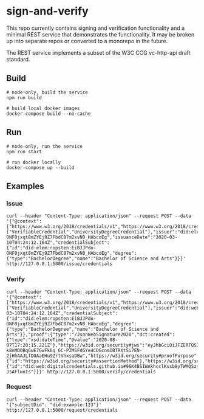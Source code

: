 # sign-and-verify

This repo currently contains signing and verification functionality and a minimal REST service that demonstrates the functionality. It may be broken up into separate repos or converted to a monorepo in the future.

The REST service implements a subset of the W3C CCG vc-http-api draft standard.


## Build

```
# node-only, build the service
npm run build

# build local docker images
docker-compose build --no-cache
```

## Run

```
# node-only, run the service
npm run start

# run docker locally
docker-compose up --build
```

## Examples

### Issue


```
curl --header "Content-Type: application/json" --request POST --data '{"@context":["https://www.w3.org/2018/credentials/v1","https://www.w3.org/2018/credentials/examples/v1"],"id":"http://example.gov/credentials/3732","type":["VerifiableCredential","UniversityDegreeCredential"],"issuer":"did:elem:ropsten:EiBJJPdo-ONF0jxqt8mZYEj9Z7FbdC87m2xvN0_HAbcoEg","issuanceDate":"2020-03-10T04:24:12.164Z","credentialSubject":{"id":"did:elem:ropsten:EiBJJPdo-ONF0jxqt8mZYEj9Z7FbdC87m2xvN0_HAbcoEg","degree":{"type":"BachelorDegree","name":"Bachelor of Science and Arts"}}}' http://127.0.0.1:5000/issue/credentials
```

### Verify

```
curl --header "Content-Type: application/json" --request POST --data '{"@context":["https://www.w3.org/2018/credentials/v1","https://www.w3.org/2018/credentials/examples/v1"],"id":"http://example.gov/credentials/3732","type":["VerifiableCredential","UniversityDegreeCredential"],"issuer":"did:web:digitalcredentials.github.io","issuanceDate":"2020-03-10T04:24:12.164Z","credentialSubject":{"id":"did:elem:ropsten:EiBJJPdo-ONF0jxqt8mZYEj9Z7FbdC87m2xvN0_HAbcoEg","degree":{"type":"BachelorDegree","name":"Bachelor of Science and Arts"}},"proof":{"type":"/JsonWebSignature2020","dct:created":{"type":"xsd:dateTime","@value":"2020-08-07T17:20:15.221Z"},"https://w3id.org/security#jws":"eyJhbGciOiJFZERTQSIsImI2NCI6ZmFsc2UsImNyaXQiOlsiYjY0Il19..mEj26Gk-k8nMD0Bq6wE7GwFk6q_6C-PZMSFdGYe4CDGcnmIBTRXtSi7EN-2jHhAAJLfDOAaEHu9ZrtVhxsaDBw","https://w3id.org/security#proofPurpose":{"id":"https://w3id.org/security#assertionMethod"},"https://w3id.org/security#verificationMethod":{"id":"did:web:digitalcredentials.github.io#96K4BSIWAkhcclKssb8yTWMQSz4QzPWBy-JsAFlwoIs"}}}' http://127.0.0.1:5000/verify/credentials
```

### Request

```
curl --header "Content-Type: application/json" --request POST --data '{"subjectDid": "did:example:123"}' http://127.0.0.1:5000/request/credentials
```
